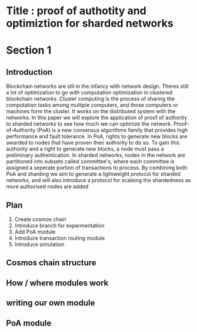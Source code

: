 # Title : proof of authotity and optimiztion for sharded networks

# Section 1

## Introduction
Blockchain networks are stil in the infancy with network design. Theres still a lot of optimization to go with computation optimization in clustered blockchain networks. Cluster computing is the process of sharing the computation tasks among multiple computers, and those computers or machines form the cluster. It works on the distributed system with the networks. In this paper we will explore the application of proof of authority to sharded networks to see how much we can optimize the network. Proof-of-Authority (PoA) is a new consensus algorithms family that provides high performance and fault tolerance. In PoA, rights to generate new blocks are awarded to nodes that have proven their authority to do so. To gain this authority and a right to generate new blocks, a node must pass a preliminary authentication. In sharded networks, nodes in the network are partitioned into subsets called committee's, where each committee is assigned a seperate portion of transactions to process. By combining both PoA and sharding we aim to generate a lightweight protocol for sharded networks, and will also introduce a protocol for scaleing the shardedness as more authorised nodes are added


## Plan


1. Create cosmos chain
2. Introduce branch for expermentation
3. Add PoA module
4. Introduce transaction routing module
5. Introduce simulation

## Cosmos chain structure

## How / where modules work

## writing our own module

## PoA module
